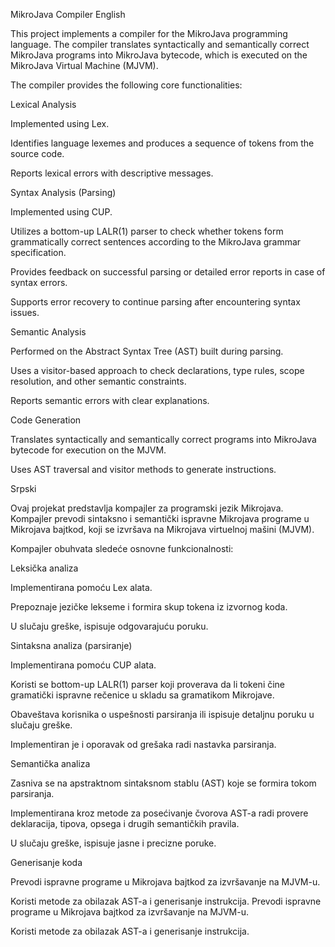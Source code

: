 MikroJava Compiler
English

This project implements a compiler for the MikroJava programming language. The compiler translates syntactically and semantically correct MikroJava programs into MikroJava bytecode, which is executed on the MikroJava Virtual Machine (MJVM).

The compiler provides the following core functionalities:

Lexical Analysis

Implemented using Lex.

Identifies language lexemes and produces a sequence of tokens from the source code.

Reports lexical errors with descriptive messages.

Syntax Analysis (Parsing)

Implemented using CUP.

Utilizes a bottom-up LALR(1) parser to check whether tokens form grammatically correct sentences according to the MikroJava grammar specification.

Provides feedback on successful parsing or detailed error reports in case of syntax errors.

Supports error recovery to continue parsing after encountering syntax issues.

Semantic Analysis

Performed on the Abstract Syntax Tree (AST) built during parsing.

Uses a visitor-based approach to check declarations, type rules, scope resolution, and other semantic constraints.

Reports semantic errors with clear explanations.

Code Generation

Translates syntactically and semantically correct programs into MikroJava bytecode for execution on the MJVM.

Uses AST traversal and visitor methods to generate instructions.


Srpski

Ovaj projekat predstavlja kompajler za programski jezik Mikrojava. Kompajler prevodi sintaksno i semantički ispravne Mikrojava programe u Mikrojava bajtkod, koji se izvršava na Mikrojava virtuelnoj mašini (MJVM).

Kompajler obuhvata sledeće osnovne funkcionalnosti:

Leksička analiza

Implementirana pomoću Lex alata.

Prepoznaje jezičke lekseme i formira skup tokena iz izvornog koda.

U slučaju greške, ispisuje odgovarajuću poruku.

Sintaksna analiza (parsiranje)

Implementirana pomoću CUP alata.

Koristi se bottom-up LALR(1) parser koji proverava da li tokeni čine gramatički ispravne rečenice u skladu sa gramatikom Mikrojave.

Obaveštava korisnika o uspešnosti parsiranja ili ispisuje detaljnu poruku u slučaju greške.

Implementiran je i oporavak od grešaka radi nastavka parsiranja.

Semantička analiza

Zasniva se na apstraktnom sintaksnom stablu (AST) koje se formira tokom parsiranja.

Implementirana kroz metode za posećivanje čvorova AST-a radi provere deklaracija, tipova, opsega i drugih semantičkih pravila.

U slučaju greške, ispisuje jasne i precizne poruke.

Generisanje koda

Prevodi ispravne programe u Mikrojava bajtkod za izvršavanje na MJVM-u.

Koristi metode za obilazak AST-a i generisanje instrukcija.
Prevodi ispravne programe u Mikrojava bajtkod za izvršavanje na MJVM-u.

Koristi metode za obilazak AST-a i generisanje instrukcija.
